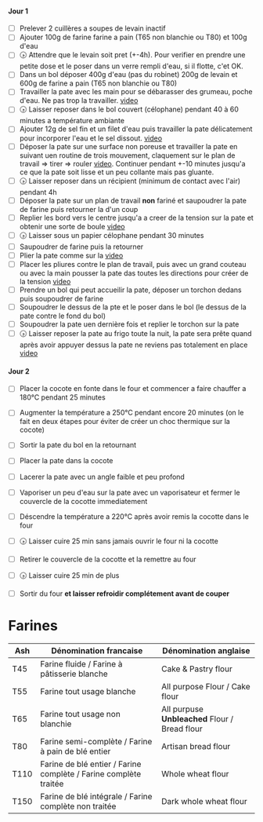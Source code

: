 #### Jour 1
- [ ] Prelever 2 cuillères a soupes de levain inactif
- [ ] Ajouter 100g de farine farine a pain (T65 non blanchie ou T80) et 100g d'eau
- [ ] :clock430: Attendre que le levain soit pret (+-4h). Pour verifier en prendre une petite dose et le poser dans un verre rempli d'eau, si il flotte, c'et OK.
- [ ] Dans un bol déposer 400g d'eau (pas du robinet) 200g de levain et 600g de farine a pain (T65 non blanchie ou T80)
- [ ] Travailler la pate avec les main pour se débarasser des grumeau, poche d'eau. Ne pas trop la travailler. [video](https://youtu.be/APEavQg8rMw?t=156s)
- [ ] :clock430: Laisser reposer dans le bol couvert (célophane) pendant 40 à 60 minutes a température ambiante
- [ ] Ajouter 12g de sel fin et un filet d'eau puis travailler la pate délicatement pour incorporer l'eau et le sel dissout. [video](https://youtu.be/APEavQg8rMw?t=187)
- [ ] Déposer la pate sur une surface non poreuse et travailler la pate en suivant uen routine de trois mouvement, claquement sur le plan de travail => tirer => rouler [video](https://youtu.be/APEavQg8rMw?t=203). Continuer pendant +-10 minutes jusqu'a ce que la pate soit lisse et un peu collante mais pas gluante.
- [ ] :clock430: Laisser reposer dans un récipient (minimum de contact avec l'air) pendant 4h
- [ ] Déposer la pate sur un plan de travail **non** fariné et saupoudrer la pate de farine puis retourner la d'un coup
- [ ] Replier les bord vers le centre jusqu'a a creer de la tension sur la pate et obtenir une sorte de boule [video](https://youtu.be/APEavQg8rMw?t=285)
- [ ] :clock430: Laisser sous un papier célophane pendant 30 minutes
- [ ] Saupoudrer de farine puis la retourner
- [ ] Plier la pate comme sur la [video](https://youtu.be/APEavQg8rMw?t=308)
- [ ] Placer les pliures contre le plan de travail, puis avec un grand couteau ou avec la main pousser la pate das toutes les directions pour créer de la tension [video](https://youtu.be/APEavQg8rMw?t=331)
- [ ] Prendre un bol qui peut accueilir la pate, déposer un torchon dedans puis soupoudrer de farine
- [ ] Soupoudrer le dessus de la pte et le poser dans le bol (le dessus de la pate contre le fond du bol)
- [ ] Soupoudrer la pate uen dernière fois et replier le torchon sur la pate
- [ ] :clock430: Laisser reposer la pate au frigo toute la nuit, la pate sera prête quand après avoir appuyer dessus la pate ne reviens pas totalement en place [video](https://youtu.be/APEavQg8rMw?t=397)

#### Jour 2
- [ ] Placer la cocote en fonte dans le four et commencer a faire chauffer a 180°C pendant 25 minutes
- [ ] Augmenter la température a 250°C pendant encore 20 minutes (on le fait en deux étapes pour éviter de créer un choc thermique sur la cocote)
- [ ] Sortir la pate du bol en la retournant
- [ ] Placer la pate dans la cocote
- [ ] Lacerer la pate avec un angle faible et peu profond
- [ ] Vaporiser un peu d'eau sur la pate avec un vaporisateur et fermer le couvercle de la cocotte immediatement
- [ ] Déscendre la température a 220°C après avoir remis la cocotte dans le four
- [ ] :clock430: Laisser cuire 25 min sans jamais ouvrir le four ni la cocotte
- [ ] Retirer le couvercle de la cocotte et la remettre au four
- [ ] :clock430: Laisser cuire 25 min de plus
- [ ] Sortir du four **et laisser refroidir complétement avant de couper**


# Farines

| Ash  | Dénomination francaise                                           | Dénomination anglaise                          |
|------|------------------------------------------------------------------|------------------------------------------------|
| T45  | Farine fluide / Farine à pâtisserie blanche                      | Cake & Pastry flour                            |
| T55  | Farine tout usage blanche                                        | All purpose Flour / Cake flour                 |
| T65  | Farine tout usage non blanchie                                   | All purpuse **Unbleached** Flour / Bread flour |
| T80  | Farine semi-complète / Farine à pain de blé entier               | Artisan bread flour                            |
| T110 | Farine de blé entier / Farine complète / Farine complète traitée | Whole wheat flour                              |
| T150 | Farine de blé intégrale / Farine complète non traitée            | Dark whole wheat flour                         |

